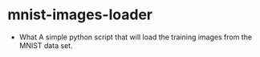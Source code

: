 mnist-images-loader
===================

- What
A simple python script that will load the training images from the MNIST data set.
